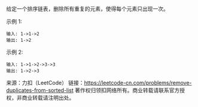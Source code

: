 给定一个排序链表，删除所有重复的元素，使得每个元素只出现一次。

示例 1:
```text
输入: 1->1->2
输出: 1->2
```

示例 2:
```text
输入: 1->1->2->3->3
输出: 1->2->3
```

来源：力扣（LeetCode）
链接：https://leetcode-cn.com/problems/remove-duplicates-from-sorted-list
著作权归领扣网络所有。商业转载请联系官方授权，非商业转载请注明出处。